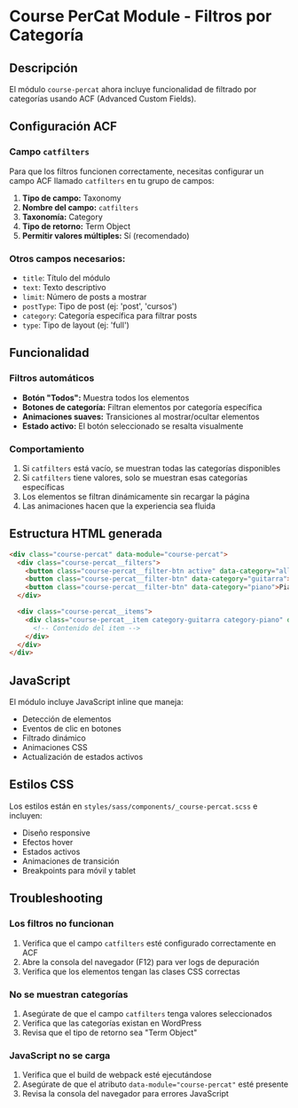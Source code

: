 # Course PerCat Module - Filtros por Categoría

## Descripción
El módulo `course-percat` ahora incluye funcionalidad de filtrado por categorías usando ACF (Advanced Custom Fields).

## Configuración ACF

### Campo `catfilters`
Para que los filtros funcionen correctamente, necesitas configurar un campo ACF llamado `catfilters` en tu grupo de campos:

1. **Tipo de campo:** Taxonomy
2. **Nombre del campo:** `catfilters`
3. **Taxonomía:** Category
4. **Tipo de retorno:** Term Object
5. **Permitir valores múltiples:** Sí (recomendado)

### Otros campos necesarios:
- `title`: Título del módulo
- `text`: Texto descriptivo
- `limit`: Número de posts a mostrar
- `postType`: Tipo de post (ej: 'post', 'cursos')
- `category`: Categoría específica para filtrar posts
- `type`: Tipo de layout (ej: 'full')

## Funcionalidad

### Filtros automáticos
- **Botón "Todos":** Muestra todos los elementos
- **Botones de categoría:** Filtran elementos por categoría específica
- **Animaciones suaves:** Transiciones al mostrar/ocultar elementos
- **Estado activo:** El botón seleccionado se resalta visualmente

### Comportamiento
1. Si `catfilters` está vacío, se muestran todas las categorías disponibles
2. Si `catfilters` tiene valores, solo se muestran esas categorías específicas
3. Los elementos se filtran dinámicamente sin recargar la página
4. Las animaciones hacen que la experiencia sea fluida

## Estructura HTML generada

```html
<div class="course-percat" data-module="course-percat">
  <div class="course-percat__filters">
    <button class="course-percat__filter-btn active" data-category="all">Todos</button>
    <button class="course-percat__filter-btn" data-category="guitarra">Guitarra</button>
    <button class="course-percat__filter-btn" data-category="piano">Piano</button>
  </div>

  <div class="course-percat__items">
    <div class="course-percat__item category-guitarra category-piano" data-categories=" category-guitarra category-piano">
      <!-- Contenido del item -->
    </div>
  </div>
</div>
```

## JavaScript
El módulo incluye JavaScript inline que maneja:
- Detección de elementos
- Eventos de clic en botones
- Filtrado dinámico
- Animaciones CSS
- Actualización de estados activos

## Estilos CSS
Los estilos están en `styles/sass/components/_course-percat.scss` e incluyen:
- Diseño responsive
- Efectos hover
- Estados activos
- Animaciones de transición
- Breakpoints para móvil y tablet

## Troubleshooting

### Los filtros no funcionan
1. Verifica que el campo `catfilters` esté configurado correctamente en ACF
2. Abre la consola del navegador (F12) para ver logs de depuración
3. Verifica que los elementos tengan las clases CSS correctas

### No se muestran categorías
1. Asegúrate de que el campo `catfilters` tenga valores seleccionados
2. Verifica que las categorías existan en WordPress
3. Revisa que el tipo de retorno sea "Term Object"

### JavaScript no se carga
1. Verifica que el build de webpack esté ejecutándose
2. Asegúrate de que el atributo `data-module="course-percat"` esté presente
3. Revisa la consola del navegador para errores JavaScript